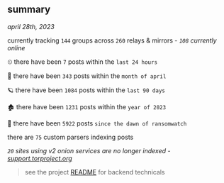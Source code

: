 
## summary
_april 28th, 2023_

currently tracking `144` groups across `260` relays & mirrors - _`108` currently online_

⏲ there have been `7` posts within the `last 24 hours`

🦈 there have been `343` posts within the `month of april`

🪐 there have been `1084` posts within the `last 90 days`

🏚 there have been `1231` posts within the `year of 2023`

🦕 there have been `5922` posts `since the dawn of ransomwatch`

there are `75` custom parsers indexing posts

_`20` sites using v2 onion services are no longer indexed - [support.torproject.org](https://support.torproject.org/onionservices/v2-deprecation/)_

> see the project [README](https://github.com/joshhighet/ransomwatch#ransomwatch--) for backend technicals
